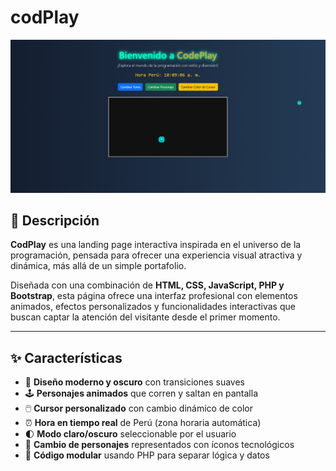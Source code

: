 # codPlay
![alt text](image.png)
## 🧠 Descripción

**CodPlay** es una landing page interactiva inspirada en el universo de la programación, pensada para ofrecer una experiencia visual atractiva y dinámica, más allá de un simple portafolio.

Diseñada con una combinación de **HTML, CSS, JavaScript, PHP y Bootstrap**, esta página ofrece una interfaz profesional con elementos animados, efectos personalizados y funcionalidades interactivas que buscan captar la atención del visitante desde el primer momento.

---

## ✨ Características

- 🎨 **Diseño moderno y oscuro** con transiciones suaves
- 🕹️ **Personajes animados** que corren y saltan en pantalla
- 🖱️ **Cursor personalizado** con cambio dinámico de color
- ⏰ **Hora en tiempo real** de Perú (zona horaria automática)
- 🌓 **Modo claro/oscuro** seleccionable por el usuario
- 🔁 **Cambio de personajes** representados con íconos tecnológicos
- 🧩 **Código modular** usando PHP para separar lógica y datos
